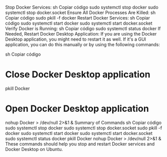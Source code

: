 Stop Docker Services:
sh
Copiar código
sudo systemctl stop docker
sudo systemctl stop docker.socket
Ensure All Docker Processes Are Killed:
sh
Copiar código
sudo pkill -f docker
Restart Docker Services:
sh
Copiar código
sudo systemctl start docker
sudo systemctl start docker.socket
Verify Docker is Running:
sh
Copiar código
sudo systemctl status docker
If Needed, Restart Docker Desktop Application:
If you are using the Docker Desktop application, you might need to restart it as well. If it's a GUI application, you can do this manually or by using the following commands:

sh
Copiar código

# Close Docker Desktop application

pkill Docker

# Open Docker Desktop application

nohup Docker > /dev/null 2>&1 &
Summary of Commands
sh
Copiar código
sudo systemctl stop docker
sudo systemctl stop docker.socket
sudo pkill -f docker
sudo systemctl start docker
sudo systemctl start docker.socket
sudo systemctl status docker
pkill Docker
nohup Docker > /dev/null 2>&1 &
These commands should help you stop and restart Docker services and Docker Desktop on Ubuntu.
